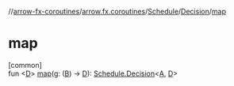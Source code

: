 //[arrow-fx-coroutines](../../../../index.md)/[arrow.fx.coroutines](../../index.md)/[Schedule](../index.md)/[Decision](index.md)/[map](map.md)

# map

[common]\
fun &lt;[D](map.md)&gt; [map](map.md)(g: ([B](index.md)) -&gt; [D](map.md)): [Schedule.Decision](index.md)&lt;[A](index.md), [D](map.md)&gt;

